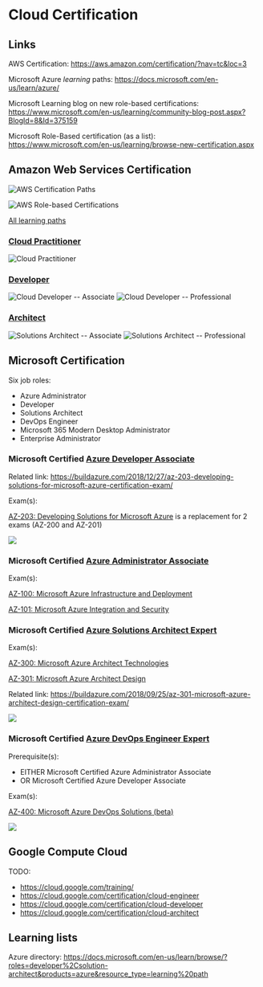 # Cloud Certification

## Links

AWS Certification: https://aws.amazon.com/certification/?nav=tc&loc=3

Microsoft Azure _learning_ paths: https://docs.microsoft.com/en-us/learn/azure/

Microsoft Learning blog on new role-based certifications: https://www.microsoft.com/en-us/learning/community-blog-post.aspx?BlogId=8&Id=375159

Microsoft Role-Based certification (as a list): https://www.microsoft.com/en-us/learning/browse-new-certification.aspx

## Amazon Web Services Certification

![AWS Certification Paths](https://d1.awsstatic.com/training-and-certification/certification/Cert-Roadmap-v9.1.edda8af3d23c5d54cd6d2371cd5ccae528c62d6c.png)

![AWS Role-based Certifications](https://qph.fs.quoracdn.net/main-qimg-4a3369250dcc851d7b5be6dc406fd45f)

[All learning paths](https://aws.amazon.com/training/learning-paths/)

### [Cloud Practitioner](https://aws.amazon.com/training/path-cloudpractitioner/)

![Cloud Practitioner](https://d1.awsstatic.com/training-and-certification/Learning_Paths/cloud-practitioner-path_WIDE.658cfbbe8c9e32b05d7d7fb8e3d1378607c5c33d.png)

### [Developer](https://aws.amazon.com/training/path-developing/)

![Cloud Developer -- Associate](https://d1.awsstatic.com/training-and-certification/Learning_Paths/developer-assoc-path.4d9952d6e3ae19730820b3bca051b0b8b9100382.png)
![Cloud Developer -- Professional](https://d1.awsstatic.com/training-and-certification/Learning_Paths/devops-pro-1-path.5844fc83992a84f64ebf3d7cfea691396ef2f954.png)

### [Architect](https://aws.amazon.com/training/path-architecting/)

![Solutions Architect -- Associate](https://d1.awsstatic.com/training-and-certification/Learning_Paths/architect-assoc-path.66c7e0ba7e3d772ff1e15c6b8bffc8e72afce58c.png)
![Solutions Architect -- Professional](https://d1.awsstatic.com/training-and-certification/Learning_Paths/architect-pro-path.52bf11892ae7bd6d0c39509b1add0bb04141de22.png)

## Microsoft Certification

Six job roles:

* Azure Administrator
* Developer
* Solutions Architect
* DevOps Engineer
* Microsoft 365 Modern Desktop Administrator
* Enterprise Administrator

### Microsoft Certified [Azure Developer Associate](https://www.microsoft.com/en-us/learning/azure-developer.aspx)

Related link: https://buildazure.com/2018/12/27/az-203-developing-solutions-for-microsoft-azure-certification-exam/

Exam(s):

[AZ-203: Developing Solutions for Microsoft Azure](https://www.microsoft.com/en-us/learning/exam-AZ-203.aspx) is a replacement for 2 exams (AZ-200 and AZ-201)

![](https://i2.wp.com/buildazure.com/wp-content/uploads/2018/09/microsoft-cert-azure-developer-path.png?resize=768%2C364&ssl=1)

### Microsoft Certified [Azure Administrator Associate](https://www.microsoft.com/en-us/learning/azure-administrator.aspx)

Exam(s):

[AZ-100: Microsoft Azure Infrastructure and Deployment](https://www.microsoft.com/en-us/learning/exam-AZ-100.aspx)

[AZ-101: Microsoft Azure Integration and Security](https://www.microsoft.com/en-us/learning/exam-AZ-101.aspx)

### Microsoft Certified [Azure Solutions Architect Expert](https://www.microsoft.com/en-us/learning/azure-solutions-architect.aspx)

Exam(s):

[AZ-300: Microsoft Azure Architect Technologies](https://www.microsoft.com/en-us/learning/exam-az-300.aspx)

[AZ-301: Microsoft Azure Architect Design](https://www.microsoft.com/en-us/learning/exam-az-301.aspx)

Related link: https://buildazure.com/2018/09/25/az-301-microsoft-azure-architect-design-certification-exam/

![](https://i2.wp.com/buildazure.com/wp-content/uploads/2018/09/microsoft-cert-solutions-architect-path.png?resize=1024%2C483&ssl=1)

### Microsoft Certified [Azure DevOps Engineer Expert](https://www.microsoft.com/en-us/learning/azure-devops.aspx)

Prerequisite(s):

* EITHER Microsoft Certified Azure Administrator Associate
* OR Microsoft Certified Azure Developer Associate

Exam(s):

[AZ-400: Microsoft Azure DevOps Solutions (beta)](https://www.microsoft.com/en-us/learning/exam-AZ-400.aspx)

![](https://i0.wp.com/buildazure.com/wp-content/uploads/2018/09/microsoft-cert-azure-infra-certs.png?resize=768%2C405&ssl=1)

## Google Compute Cloud

TODO:
* https://cloud.google.com/training/
* https://cloud.google.com/certification/cloud-engineer
* https://cloud.google.com/certification/cloud-developer
* https://cloud.google.com/certification/cloud-architect

## Learning lists

Azure directory: https://docs.microsoft.com/en-us/learn/browse/?roles=developer%2Csolution-architect&products=azure&resource_type=learning%20path
